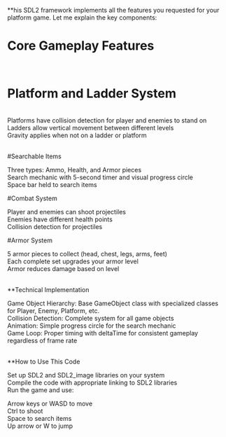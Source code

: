 **his SDL2 framework implements all the features you requested for your platform game. Let me explain the key components:<br>

# Core Gameplay Features<br>

<br>

# Platform and Ladder System<br>

<br>
Platforms have collision detection for player and enemies to stand on<br>
Ladders allow vertical movement between different levels<br>
Gravity applies when not on a ladder or platform<br>
<br>


#Searchable Items<br>

Three types: Ammo, Health, and Armor pieces<br>
Search mechanic with 5-second timer and visual progress circle<br>
Space bar held to search items<br>


#Combat System<br>

Player and enemies can shoot projectiles<br>
Enemies have different health points<br>
Collision detection for projectiles<br>



#Armor System<br>

5 armor pieces to collect (head, chest, legs, arms, feet)<br>
Each complete set upgrades your armor level<br>
Armor reduces damage based on level<br>
<br>


**Technical Implementation<br>

Game Object Hierarchy: Base GameObject class with specialized classes for Player, Enemy, Platform, etc.<br>
Collision Detection: Complete system for all game objects<br>
Animation: Simple progress circle for the search mechanic<br>
Game Loop: Proper timing with deltaTime for consistent gameplay regardless of frame rate<br>
<br>

**How to Use This Code<br>

Set up SDL2 and SDL2_image libraries on your system<br>
Compile the code with appropriate linking to SDL2 libraries<br>
Run the game and use:<br>

Arrow keys or WASD to move<br>
Ctrl to shoot<br>
Space to search items<br>
Up arrow or W to jump<br>

